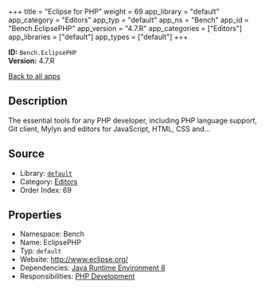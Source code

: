 ﻿+++
title = "Eclipse for PHP"
weight = 69
app_library = "default"
app_category = "Editors"
app_typ = "default"
app_ns = "Bench"
app_id = "Bench.EclipsePHP"
app_version = "4.7.R"
app_categories = ["Editors"]
app_libraries = ["default"]
app_types = ["default"]
+++

**ID:** `Bench.EclipsePHP`  
**Version:** 4.7.R  
<!--more-->

[Back to all apps](/apps/)

## Description
The essential tools for any PHP developer, including PHP language support,
Git client, Mylyn and editors for JavaScript, HTML, CSS and...

## Source

* Library: [`default`](/app_libraries/default)
* Category: [Editors](/app_categories/editors)
* Order Index: 69

## Properties

* Namespace: Bench
* Name: EclipsePHP
* Typ: `default`
* Website: <http://www.eclipse.org/>
* Dependencies: [Java Runtime Environment 8](/apps/Bench.JRE8)
* Responsibilities: [PHP Development](/apps/Bench.Group.PHPDevelopment)

